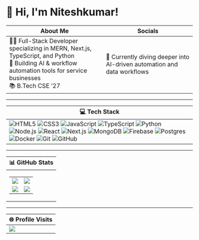 # 👋 Hi, I'm Niteshkumar!

| About Me | Socials |
|----------|---------|
| 👨‍💻 Full-Stack Developer specializing in MERN, Next.js, TypeScript, and Python<br>🎨 Building AI & workflow automation tools for service businesses<br>📚 B.Tech CSE ‘27 | 💭 Currently diving deeper into AI-driven automation and data workflows | [![Discord](https://img.shields.io/badge/Discord-%237289DA.svg?logo=discord&logoColor=white)](https://discord.gg/ygSEGFN7) [![Facebook](https://img.shields.io/badge/Facebook-%231877F2.svg?logo=Facebook&logoColor=white)](https://facebook.com/61573876274345) [![Instagram](https://img.shields.io/badge/Instagram-%23E4405F.svg?logo=Instagram&logoColor=white)](https://instagram.com/niteshh.dk) [![LinkedIn](https://img.shields.io/badge/LinkedIn-%230077B5.svg?logo=linkedin&logoColor=white)](https://linkedin.com/in/niteshdk11) [![Medium](https://img.shields.io/badge/Medium-12100E?logo=medium&logoColor=white)](https://medium.com/@niteshdk11) [![YouTube](https://img.shields.io/badge/YouTube-%23FF0000.svg?logo=YouTube&logoColor=white)](https://youtube.com/@UCQLAlgzrYMJWIH43e8IJA1w) [![Email](https://img.shields.io/badge/Email-D14836?logo=gmail&logoColor=white)](mailto:niteshdk11@gmail.com) |

---

| 💻 Tech Stack |
|---------------|
| ![HTML5](https://img.shields.io/badge/html5-212830?style=flat&logo=html5&logoColor=white) ![CSS3](https://img.shields.io/badge/css3-212830?style=flat&logo=css3&logoColor=white) ![JavaScript](https://img.shields.io/badge/javascript-212830?style=flat&logo=javascript&logoColor=%23F7DF1E) ![TypeScript](https://img.shields.io/badge/typescript-212830?style=flat&logo=typescript&logoColor=white) ![Python](https://img.shields.io/badge/python-212830?style=flat&logo=python&logoColor=ffdd54) ![Node.js](https://img.shields.io/badge/node.js-212830?style=flat&logo=node.js&logoColor=white) ![React](https://img.shields.io/badge/react-212830?style=flat&logo=react&logoColor=%2361DAFB) ![Next.js](https://img.shields.io/badge/Next.js-212830?style=flat&logo=next.js&logoColor=white) ![MongoDB](https://img.shields.io/badge/mongodb-212830?style=flat&logo=mongodb&logoColor=white) ![Firebase](https://img.shields.io/badge/firebase-212830?style=flat&logo=firebase&logoColor=white) ![Postgres](https://img.shields.io/badge/postgres-212830?style=flat&logo=postgresql&logoColor=white) ![Docker](https://img.shields.io/badge/docker-212830?style=flat&logo=docker&logoColor=white) ![Git](https://img.shields.io/badge/git-212830?style=flat&logo=git&logoColor=white) ![GitHub](https://img.shields.io/badge/github-212830?style=flat&logo=github&logoColor=white) |

---

| 📊 GitHub Stats |
|----------------|
| <table><tr><td><img src="https://github-readme-stats.vercel.app/api?username=nitesh11-dk&theme=tokyonight&hide_border=false&include_all_commits=true&count_private=true" /></td><td><img src="https://github-readme-stats.vercel.app/api/top-langs/?username=nitesh11-dk&theme=tokyonight&hide_border=false&include_all_commits=true&count_private=true&layout=compact" /></td></tr><tr><td><img src="https://nirzak-streak-stats.vercel.app/?user=nitesh11-dk&theme=tokyonight&hide_border=false" /></td><td><img src="https://github-contributor-stats.vercel.app/api?username=nitesh11-dk&limit=5&theme=tokyonight&combine_all_yearly_contributions=true" /></td></tr></table> |

---

| 🌐 Profile Visits |
|-----------------|
| [![](https://visitcount.itsvg.in/api?id=nitesh11-dk&icon=0&color=0)](https://visitcount.itsvg.in) |
